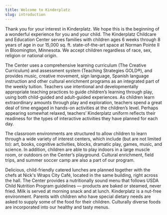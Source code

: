 ```yaml
---
title: Welcome to Kinderplatz
slug: introduction
---
```


Thank you for your interest in Kinderplatz. We hope this is the beginning of a wonderful experience for you and your child. The Kinderplatz Childcare and Education Center serves families with children ages 6 weeks through 8 years of age in our 15,000 sq. ft. state-of-the-art space at Norman Pointe II in Bloomington, Minnesota. We accept children regardless of race, sex, religion or national origin.

The Center uses a comprehensive learning curriculum (The Creative Curriculum) and assessment system (Teaching Strategies GOLD®), and provides music, creative movement, sign language, Spanish language instruction and other cultural enrichment programs as an integrated part of the weekly tuition. Teachers use intentional and developmentally appropriate teaching practices to guide children’s learning through play, using both child-guided and adult-guided experiences. As children learn extraordinary amounts through play and exploration, teachers spend a great deal of time engaged in hands-on activities at the children’s level. Perhaps appearing somewhat relaxed, teachers’ Kinderplatz uniform reflects their readiness for the types of interactive activities they have planned for each day.

The classroom environments are structured to allow children to learn through a wide variety of interest centers, which include (but are not limited to): art, books, cognitive activities, blocks, dramatic play, games, music, and science. In addition, children are able to play indoors in a large muscle room, or outdoors on the Center’s playground. Cultural enrichment, field trips, and summer soccer camp are also a part of our program.

Delicious, child-friendly catered lunches are planned together with the chefs at Nick's Wraps City Café, located in the same building, right across the hall. The Center provides a nutritionally sound menu that follows USDA Child Nutrition Program guidelines — products are baked or steamed, never fried. Milk is served at morning snack and at lunch. Kinderplatz is a nut-free environment. Parents with children who have special dietary needs are asked to supply some of the food for their children. Culturally diverse foods are incorporated into our healthy and tasty menus.

